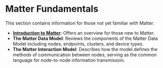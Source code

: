 # Matter Fundamentals

This section contains information for those not yet familiar with Matter.

- [**Introduction to Matter**](/matter/<docspace-docleaf-version>/matter-fundamentals-introduction): Offers an overview for those new to Matter.
- **The Matter Data Model**: Reviews the components of the Matter Data Model including nodes, endpoints, clusters, and device types.
- **The Matter Interaction Model**: Describes how the model defines the methods of communication between nodes, serving as the common language for node-to-node information transmission.
